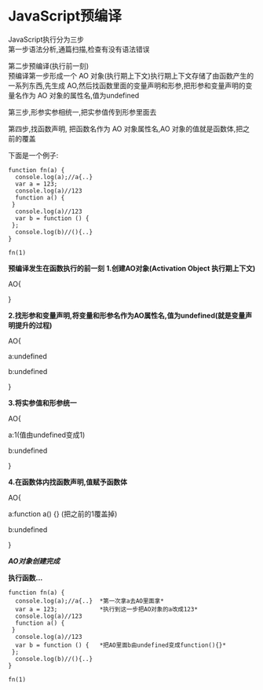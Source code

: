# JavaScript预编译

JavaScript执行分为三步  
第一步语法分析,通篇扫描,检查有没有语法错误  

第二步预编译(执行前一刻)  
预编译第一步形成一个 AO 对象(执行期上下文)执行期上下文存储了由函数产生的一系列东西,先生成 AO,然后找函数里面的变量声明和形参,把形参和变量声明的变量名作为 AO 对象的属性名,值为undefined  

第三步,形参实参相统一,把实参值传到形参里面去

第四步,找函数声明,  把函数名作为 AO 对象属性名,AO 对象的值就是函数体,把之前的覆盖  

下面是一个例子:

    function fn(a) {  
      console.log(a);//a{..}  
      var a = 123;  
      console.log(a)//123  
      function a() {  
     }  
      console.log(a)//123  
      var b = function () {  
     }; 
      console.log(b)//(){..}  
    }  
      
    fn(1)
   
  **预编译发生在函数执行的前一刻**
**1.创建AO对象(Activation Object 执行期上下文)**

AO{

}

**2.找形参和变量声明,将变量和形参名作为AO属性名,值为undefined(就是变量声明提升的过程)**

AO{

a:undefined

b:undefined

}

**3.将实参值和形参统一**

AO{

a:1(值由undefined变成1)

b:undefined

}

**4.在函数体内找函数声明,值赋予函数体**

AO{

a:function a() {} (把之前的1覆盖掉)

b:undefined

}

***AO对象创建完成***

**执行函数...**

    function fn(a) {  
      console.log(a);//a{..}  *第一次拿a去AO里面拿*
      var a = 123;  		  *执行到这一步把AO对象的a改成123*
      console.log(a)//123  
      function a() {  
     }  
      console.log(a)//123  
      var b = function () {   *把AO里面b由undefined变成function(){}*
     }; 
      console.log(b)//(){..}  
    }  
      
    fn(1)
   
